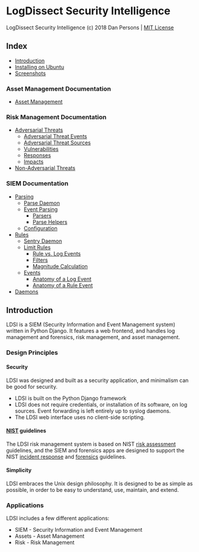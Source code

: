 # LogDissect Security Intelligence

LogDissect Security Intelligence (c) 2018 Dan Persons | [MIT License](LICENSE)

## Index

- [Introduction](#introduction)
- [Installing on Ubuntu](docs/install-ubuntu.md)
- [Screenshots](docs/screenshots.md)
### Asset Management Documentation
- [Asset Management](docs/hwam.md)
### Risk Management Documentation
- [Adversarial Threats](docs/risk/adv_threat.md)
  - [Adversarial Threat Events](docs/risk/adv_threat.md#adversarial-threat-event-anatomy)
  - [Adversarial Threat Sources](docs/risk/adv_threat.md#adversarial-threat-sources)
  - [Vulnerabilities](docs/risk/adv_threat.md@vulnerabilities)
  - [Responses](docs/risk/adv_threat.md#responses)
  - [Impacts](docs/risk/adv_threat.md@impacts)
- [Non-Adversarial Threats](docs/risk/nonadv_threat.md)
### SIEM Documentation
- [Parsing](docs/siem/parsing.md)
  - [Parse Daemon](docs/siem/parsing.md/#parse-daemon)
  - [Event Parsing](docs/siem/parsing.md/#event-parsing)
    - [Parsers](docs/siem/parsing.md/#parsers)
    - [Parse Helpers](docs/siem/parsing.md/#parse-helpers)
  - [Configuration](docs/siem/parsing.md/#configuration)
- [Rules](docs/siem/rules.md)
  - [Sentry Daemon](docs/siem/rules.md/#sentry-daemon)
  - [Limit Rules](docs/siem/rules.md/#limit-rules)
    - [Rule vs. Log Events](docs/siem/rules.md/#rule-vs-log-events)
    - [Filters](docs/siem/rules.md/#filters)
    - [Magnitude Calculation](docs/siem/rules.md/#magnitude-calculation)
  - [Events](docs/siem/events.md)
    - [Anatomy of a Log Event](docs/siem/events.md/#anatomy-of-a-log-event)
    - [Anatomy of a Rule Event](docs/siem/events.md/#anatomy-of-a-rule-event)
- [Daemons](docs/siem/daemons.md)

## Introduction
LDSI is a SIEM (Security Information and Event Management system) written in Python Django. It features a web frontend, and handles log management and forensics, risk management, and asset management.

### Design Principles
#### Security
LDSI was designed and built as a security application, and minimalism can be good for security.

- LDSI is built on the Python Django framework
- LDSI does not require credentials, or installation of its software, on log sources. Event forwarding is left entirely up to syslog daemons.
- The LDSI web interface uses no client-side scripting.

#### [NIST](https://www.nist.gov/) guidelines
The LDSI risk management system is based on NIST [risk assessment](https://csrc.nist.gov/publications/detail/sp/800-30/rev-1/final) guidelines, and the SIEM and forensics apps are designed to support the NIST [incident response](https://csrc.nist.gov/publications/detail/sp/800-61/rev-2/final) and [forensics](https://csrc.nist.gov/publications/detail/sp/800-86/final) guidelines.

#### Simplicity
LDSI embraces the Unix design philosophy. It is designed to be as simple as possible, in order to be easy to understand, use, maintain, and extend.

### Applications
LDSI includes a few different applications:
- SIEM - Security Information and Event Management
- Assets - Asset Management
- Risk - Risk Management
